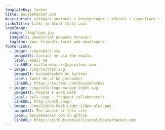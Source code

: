 ```yaml
---
templateKey: footer
title: boujeehacker.com
description: software engineer + entreprenuer + adviser + consultant + occasional freelancer
linksTitle: Links to Stuff thats cool
logoImage:
  image: /img/logo.jpg
  imageAlt: JavaScript Wakanda Forever!
  tagline: Your friendly local web developers
footerLinks:
  - image: /img/email.svg
    imageAlt: Contact me via the emails
    label: email me
    linkURL: mailto:wharris@upscalews.com
  - image: /img/twitter.svg
    imageAlt: boujeehacker on twitter
    label: tweet me at boujeehacker
    linkURL: https://twitter.com/boujeehacker
  - image: /img/vulk-logo-marque-light.svg
    imageAlt: People I work with
    label: vulk.coop - frequent collaborators
    linkURL: http://vulk.coop/
  - image: /img/GitHub-Mark-Light-120px-plus.png
    imageAlt: The source of this site
    label: boujeehacker.com on github
    linkURL: https://github.com/williscool/boujeehacker.com
---
```


